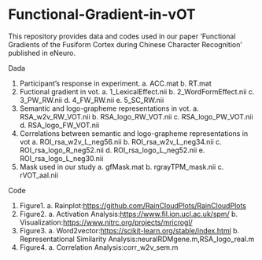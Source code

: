 # Functional-Gradient-in-vOT
This repository provides data and codes used in our paper ‘Functional Gradients of the Fusiform Cortex during Chinese Character Recognition’ published in eNeuro.

Dada
1.	Participant’s response in experiment.
a.	ACC.mat
b.	RT.mat
2.	Fuctional gradient in vot.
a.	1_LexicalEffect.nii
b.	2_WordFormEffect.nii
c.	3_PW_RW.nii
d.	4_FW_RW.nii
e.	5_SC_RW.nii
3.	Semantic and logo-grapheme representations in vot.
a.	RSA_w2v_RW_VOT.nii
b.	RSA_logo_RW_VOT.nii
c.	RSA_logo_PW_VOT.nii
d.	RSA_logo_FW_VOT.nii
4.	Correlations between semantic and logo-grapheme representations in vot
a.	ROI_rsa_w2v_L_neg56.nii
b.	ROI_rsa_w2v_L_neg34.nii
c.	ROI_rsa_logo_R_neg52.nii
d.	ROI_rsa_logo_L_neg52.nii
e.	ROI_rsa_logo_L_neg30.nii
5.	Mask used in our study
a.	gfMask.mat
b.	rgrayTPM_mask.nii
c.	rVOT_aal.nii 

Code
1.	Figure1.
a.	Rainplot:https://github.com/RainCloudPlots/RainCloudPlots
2.	Figure2.
a.	Activation Analysis:https://www.fil.ion.ucl.ac.uk/spm/
b.	Visualization:https://www.nitrc.org/projects/mricrogl/
3.	Figure3.
a.	Word2vector:https://scikit-learn.org/stable/index.html
b.	Representational Similarity Analysis:neuralRDMgene.m,RSA_logo_real.m
4.	Figure4.
a.	Correlation Analysis:corr_w2v_sem.m
